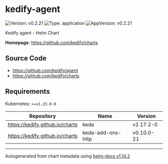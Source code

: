 # kedify-agent

![Version: v0.2.21](https://img.shields.io/badge/Version-v0.2.21-informational?style=flat-square) ![Type: application](https://img.shields.io/badge/Type-application-informational?style=flat-square) ![AppVersion: v0.2.21](https://img.shields.io/badge/AppVersion-v0.2.21-informational?style=flat-square)

Kedify agent - Helm Chart

**Homepage:** <https://github.com/kedify/charts>

## Source Code

* <https://github.com/kedify/agent>
* <https://github.com/kedify/charts>

## Requirements

Kubernetes: `>=v1.23.0-0`

| Repository | Name | Version |
|------------|------|---------|
| https://kedify.github.io/charts | keda | v2.17.2-0 |
| https://kedify.github.io/charts | keda-add-ons-http | v0.10.0-21 |

----------------------------------------------
Autogenerated from chart metadata using [helm-docs v1.14.2](https://github.com/norwoodj/helm-docs/releases/v1.14.2)

